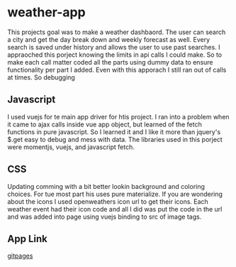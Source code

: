 # weather-app

This projects goal was to make a weather dashbaord. The user can search a city and get the day break down and weekly forecast as well.
Every search is saved under history and allows the user to use past searches.
I appraoched this porject knowing the limits in api calls I could make. So to make each call matter coded all the parts using dummy data to ensure functionality per part I added.
Even with this apporach I still ran out of calls at times. So debugging

## Javascript

I used vuejs for te main app driver for htis project.
I ran into a problem when it came to ajax calls inside vue app object, but learned of the fetch functions in pure javascript.
So I learned it and I like it more than jquery's \$.get easy to debug and mess with data.
The libraries used in this porject were momentjs, vuejs, and javascript fetch.

## CSS

Updating comming with a bit better lookin background and coloring choices. For tue most part his uses pure materialize.
If you are wondering about the icons I used openweathers icon url to get their icons. Each weather event had their icon code and all I did was put the code in the url and was added into page using vuejs binding to src of image tags.

## App Link

[gitpages](https://trav-xeno.github.io/weather-app/)
